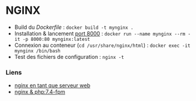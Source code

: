 # NGINX

- Build du *Dockerfile* : `docker build -t mynginx .`
- Installation & lancement [port 8000](localhost:8000) : `docker run --name mynginx --rm -it -p 8000:80 mynginx:latest`
- Connexion au conteneur (`cd /usr/share/nginx/html`) : `docker exec -it mynginx /bin/bash`
- Test des fichiers de configuration : `nginx -t`


### Liens

- [nginx en tant que serveur web](https://www.it-connect.fr/debian-comment-installer-nginx-en-tant-que-serveur-web/)
- [nginx & php:7.4-fpm](https://gist.github.com/DanRibbens/f99147436b6f3ed270cd27a30519effc)

